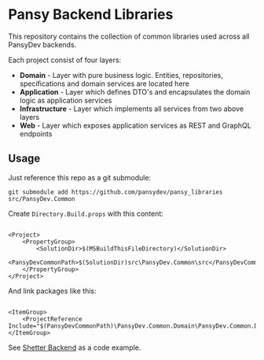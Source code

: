 # Pansy Backend Libraries

This repository contains the collection of common libraries used across all PansyDev backends.

Each project consist of four layers:

- **Domain** - Layer with pure business logic. Entities, repositories, specifications and domain services are located
  here
- **Application** - Layer which defines DTO's and encapsulates the domain logic as application services
- **Infrastructure** - Layer which implements all services from two above layers
- **Web** - Layer which exposes application services as REST and GraphQL endpoints

## Usage

Just reference this repo as a git submodule:

```shell
git submodule add https://github.com/pansydev/pansy_libraries src/PansyDev.Common
```

Create `Directory.Build.props` with this content:

```msbuild

<Project>
    <PropertyGroup>
        <SolutionDir>$(MSBuildThisFileDirectory)</SolutionDir>
        <PansyDevCommonPath>$(SolutionDir)src\PansyDev.Common\src</PansyDevCommonPath>
    </PropertyGroup>
</Project>
```

And link packages like this:

```msbuild

<ItemGroup>
    <ProjectReference Include="$(PansyDevCommonPath)\PansyDev.Common.Domain\PansyDev.Common.Domain.csproj"/>
</ItemGroup>
```

See [Shetter Backend](https://github.com/pansydev/shetter-backend) as a code example.
